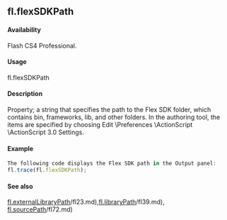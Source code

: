 ## fl.flexSDKPath

#### Availability

Flash CS4 Professional.

#### Usage

fl.flexSDKPath

#### Description

Property; a string that specifies the path to the Flex SDK folder, which contains bin, frameworks, lib, and other folders. In the authoring tool, the items are specified by choosing Edit \Preferences \ActionScript \ActionScript 3.0 Settings.

#### Example

```javascript
The following code displays the Flex SDK path in the Output panel:
fl.trace(fl.flexSDKPath);

```
#### See also

[fl.externalLibraryPath](#!AdobeDocs/developers-animatesdk-docs/test/flash_object_(fl)/fl23.md)/fl23.md),[fl.libraryPath](#!AdobeDocs/developers-animatesdk-docs/test/flash_object_(fl)/fl39.md)/fl39.md), [fl.sourcePath](#!AdobeDocs/developers-animatesdk-docs/test/flash_object_(fl)/fl72.md)/fl72.md)
